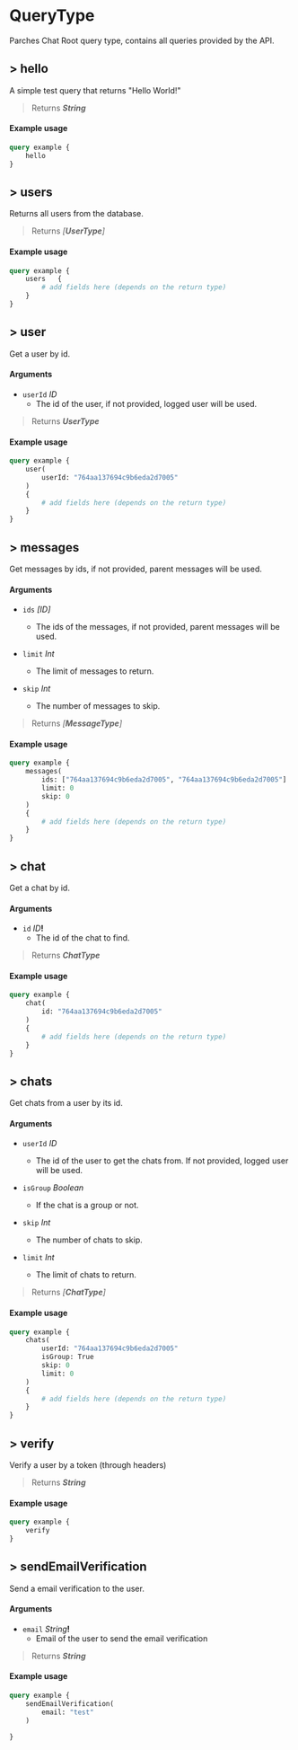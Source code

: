 # QueryType

Parches Chat Root query type, contains all queries provided by the API.

## > hello

A simple test query that returns "Hello World!"

> Returns **_String_**

#### Example usage

```graphql example
query example {
	hello
}
```

## > users

Returns all users from the database.

> Returns _[**UserType**]_

#### Example usage

```graphql example
query example {
	users	{
		# add fields here (depends on the return type)
	}
}
```

## > user

Get a user by id.

#### Arguments

- `userId` _ID_
   - The id of the user, if not provided, logged user will be used.

> Returns **_UserType_**

#### Example usage

```graphql example
query example {
	user(
		userId: "764aa137694c9b6eda2d7005"
	)
	{
		# add fields here (depends on the return type)
	}
}
```

## > messages

Get messages by ids, if not provided, parent messages will be used.

#### Arguments

- `ids` _[ID]_
   - The ids of the messages, if not provided, parent messages will be used.

- `limit` _Int_
   - The limit of messages to return.

- `skip` _Int_
   - The number of messages to skip.

> Returns _[**MessageType**]_

#### Example usage

```graphql example
query example {
	messages(
		ids: ["764aa137694c9b6eda2d7005", "764aa137694c9b6eda2d7005"]
		limit: 0
		skip: 0
	)
	{
		# add fields here (depends on the return type)
	}
}
```

## > chat

Get a chat by id.

#### Arguments

- `id` _ID_**!**
   - The id of the chat to find.

> Returns **_ChatType_**

#### Example usage

```graphql example
query example {
	chat(
		id: "764aa137694c9b6eda2d7005"
	)
	{
		# add fields here (depends on the return type)
	}
}
```

## > chats

Get chats from a user by its id.

#### Arguments

- `userId` _ID_
   - The id of the user to get the chats from. If not provided, logged user will be used.

- `isGroup` _Boolean_
   - If the chat is a group or not.

- `skip` _Int_
   - The number of chats to skip.

- `limit` _Int_
   - The limit of chats to return.

> Returns _[**ChatType**]_

#### Example usage

```graphql example
query example {
	chats(
		userId: "764aa137694c9b6eda2d7005"
		isGroup: True
		skip: 0
		limit: 0
	)
	{
		# add fields here (depends on the return type)
	}
}
```

## > verify

Verify a user by a token (through headers)

> Returns **_String_**

#### Example usage

```graphql example
query example {
	verify
}
```

## > sendEmailVerification

Send a email verification to the user.

#### Arguments

- `email` _String_**!**
   - Email of the user to send the email verification

> Returns **_String_**

#### Example usage

```graphql example
query example {
	sendEmailVerification(
		email: "test"
	)

}
```

